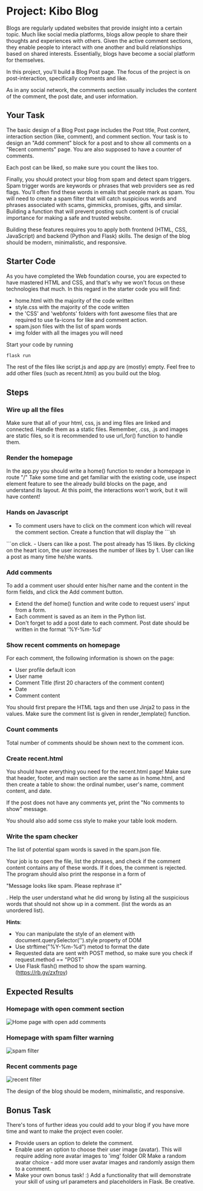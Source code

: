 # Project: Kibo Blog

Blogs are regularly updated websites that provide insight into a certain topic. Much like social media platforms, blogs allow people to share their thoughts and experiences with others. Given the active comment sections, they enable people to interact with one another and build relationships based on shared interests. Essentially, blogs have become a social platform for themselves.

In this project, you'll build a Blog Post page. The focus of the project is on post-interaction, specifically comments and like.

As in any social network, the comments section usually includes the content of the comment, the post date, and user information.

## Your Task

The basic design of a Blog Post page includes the Post title, Post content, interaction section (like, comment), and comment section.
Your task is to design an "Add comment" block for a post and to show all comments on a "Recent comments" page.
You are also supposed to have a counter of comments.

Each post can be liked, so make sure you count the likes too.

Finally, you should protect your blog from spam and detect spam triggers. Spam trigger words are keywords or phrases that web providers see as red flags. You’ll often find these words in emails that people mark as spam. You will need to create a spam filter that will catch suspicious words and phrases associated with scams, gimmicks, promises, gifts, and similar. Building a function that will prevent posting such content is of crucial importance for making a safe and trusted website.

Building these features requires you to apply both frontend (HTML, CSS, JavaScript) and backend (Python and Flask) skills.
The design of the blog should be modern, minimalistic, and responsive.

## Starter Code

As you have completed the Web foundation course, you are expected to have mastered HTML and CSS, and that's why we won't focus on these technologies that much. In this regard in the starter code you will find:

- home.html with the majority of the code written
- style.css with the majority of the code written
- the 'CSS' and 'webfonts' folders with font awesome files that are required to use fa-icons for like and comment action.
- spam.json files with the list of spam words
- img folder with all the images you will need

Start your code by running 

```sh
flask run
```

The rest of the files like script.js and app.py are (mostly) empty. Feel free to add other files (such as recent.html) as you build out the blog.

## Steps

### Wire up all the files

Make sure that all of your html, css, js and img files are linked and connected.
Handle them as a static files.
Remember, .css, .js and images are static files, so it is recommended to use url_for() function to handle them.

### Render the homepage

In the app.py you should write a home() function to render a homepage in route "/"
Take some time and get familiar with the existing code, use inspect element feature to see the already build blocks on the page, and understand its layout.
At this point, the interactions won't work, but it will have content!

### Hands on Javascript

- To comment users have to click on the comment icon which will reveal the comment section. Create a function that will display the ```sh
<section class="addComment">
```on click.
- Users can like a post. The post already has 15 likes. By clicking on the heart icon, the user increases the number of likes by 1. User can like a post as many time he/she wants. 

### Add comments 
To add a comment user should enter his/her name and the content in the form fields, and click the Add comment button.
  
- Extend the def home() function and write code to request users' input from a form.
- Each comment is saved as an item in the Python list.
- Don't forget to add a post date to each comment. Post date should be written in the format '%Y-%m-%d'

### Show recent comments on homepage
  
For each comment, the following information is shown on the page:
  - User profile default icon
  - User name
  - Comment Title (first 20 characters of the comment content)
  - Date
  - Comment content 

You should first prepare the HTML tags and then use Jinja2 to pass in the values.
Make sure the comment list is given in render_template() function.

### Count comments

Total number of comments should be shown next to the comment icon.

### Create recent.html
 
You should have everything you need for the recent.html page! Make sure that header, footer, and main section are the same as in home.html, and then create a table to show: the ordinal number, user's name, comment content, and date.

If the post does not have any comments yet, print the "No comments to show" message.

You should also add some css style to make your table look modern.

### Write the spam checker
  
The list of potential spam words is saved in the spam.json file.
  
Your job is to open the file, list the phrases, and check if the comment content contains any of these words.
If it does, the comment is rejected.
The program should also print the response in a form of <p> "Message looks like spam. Please rephrase it" </p>.
Help the user understand what he did wrong by listing all the suspicious words that should not show up in a comment. (list the words as an unordered list).
  
**Hints**:

- You can manipulate the style of an element with document.querySelector('').style property of DOM
- Use strftime("%Y-%m-%d") metod to format the date
- Requested data are sent with POST method, so make sure you check  if request.method == "POST"
- Use Flask flash() method to show the spam warning. (https://rb.gy/zxfrov)

## Expected Results

### Homepage with open comment section

![Home page with open add comments](https://github.com/nadjazaric/curriculum-hometask/blob/main/Homepage-full%20content.png?raw=true)

### Homepage with spam filter warning

![spam filter](https://github.com/nadjazaric/curriculum-hometask/blob/main/Homepage%20with%20warning%20for%20spam.png?raw=true)

### Recent comments page

![recent filter](https://github.com/nadjazaric/curriculum-hometask/blob/main/Recent%20comments.png?raw=true)

The design of the blog should be modern, minimalistic, and responsive.

## Bonus Task

There's tons of further ideas you could add to your blog if you have more time and want to make the project even cooler.

* Provide users an option to delete the comment.
* Enable user an option to choose their user image (avatar). This will require adding nore avatar images to 'img' folder OR Make a random avatar choice - add more user avatar images and randomly assign them to a comment.
* Make your own bonus task! :) Add a functionality that will demonstrate your skill of using url parameters and placeholders in Flask. Be creative.
  
